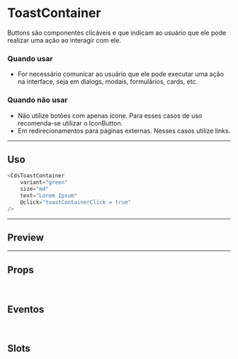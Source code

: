 # ToastContainer

Buttons são componentes clicáveis e que indicam ao usuário que ele pode realizar uma ação ao interagir com ele.

### Quando usar

- For necessário comunicar ao usuário que ele pode executar uma ação na interface,
  seja em dialogs, modais, formulários, cards, etc.

### Quando não usar

- Não utilize botões com apenas ícone. Para esses casos de uso recomenda-se utilizar o IconButton.
- Em redirecionamentos para páginas externas. Nesses casos utilize links.

---

## Uso

```js
<CdsToastContainer
	variant="green"
	size="md"
	text="Lorem Ipsum"
	@click="toastContainerClick = true"
/>
```

---

## Preview

<PreviewBuilder
	:component="CdsToastContainer"
	:events="cdsToastContainerEvents"
/>

---

## Props

<APITable
	name="ToastContainer"
	section="props"
/>
<br />

## Eventos

<APITable
	name="ToastContainer"
	section="events"
/>
<br />

## Slots

<APITable
	name="ToastContainer"
	section="slots"
/>

<script setup>
import CdsToastContainer from '@/components/ToastContainer.vue';

const cdsToastContainerEvents = [
	'toastContainer-click'
];
</script>

